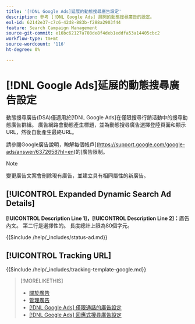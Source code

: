 ```yaml
---
title: '[!DNL Google Ads]延展的動態搜尋廣告設定'
description: 參考 [!DNL Google Ads] 展開的動態搜尋廣告的設定。
exl-id: 62142e37-c7c6-42d8-883b-f288a2903f44
feature: Search Campaign Management
source-git-commit: e16bc62127a708de8f4deb1eddfa53a14405cbc2
workflow-type: tm+mt
source-wordcount: '116'
ht-degree: 0%

---
```


# [!DNL Google Ads]延展的動態搜尋廣告設定

動態搜尋廣告(DSA)僅適用於[!DNL Google Ads]在僅限搜尋行銷活動中的搜尋動態廣告群組。 廣告網路會動態產生標題，並為動態搜尋廣告選擇登陸頁面和顯示URL，然後自動產生最終URL。

請參閱Google廣告說明，瞭解每個帳戶](https://support.google.com/google-ads/answer/6372658?hl=en)的[廣告限制。

>[!NOTE]
>
>變更廣告文案會刪除現有廣告，並建立具有相同屬性的新廣告。

## [!UICONTROL Expanded Dynamic Search Ad Details]

**[!UICONTROL Description Line 1]，[!UICONTROL Description Line 2]：**&#x200B;廣告內文。 第二行是選擇性的。 長度總計上限為80個字元。

<!-- **[!UICONTROL Status]:** -->

{{$include /help/_includes/status-ad.md}}

## [!UICONTROL Tracking URL]

<!-- **[!UICONTROL Tracking Template]:** -->

{{$include /help/_includes/tracking-template-google.md}}

>[!MORELIKETHIS]
>
>* [關於廣告](ad-about.md)
>* [管理廣告](ad-manage.md)
>* [[!DNL Google Ads] 僅限通話的廣告設定](ad-settings-google-call.md)
>* [[!DNL Google Ads] 回應式搜尋廣告設定](ad-settings-google-rsa.md)
